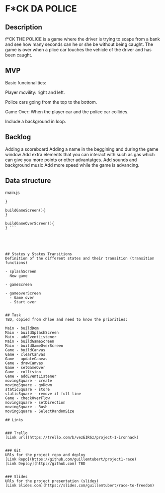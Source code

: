 # F*CK DA POLICE

## Description

f*CK THE POLICE is a game where the driver is trying to scape from a bank and see how many seconds can he or she be without being caught.
The game is over when a plice car touches the vehicle of the driver and has been caught.

## MVP 
Basic funcionalities:

Player movility: right and left.

Police cars going from the top to the bottom.

Game Over: When the player car and the police car collides.

Include a background in loop.



## Backlog

Adding a scoreboard
Adding a name in the beggining and during the game window
Add extra elements that you can interact with such as gas which can give you more points or other advantatges.
Add sounds and background music
Add more speed while the game is advancing.


## Data structure

main.js

``` buildSplashScreen(){
}

buildGameScreen(){
}

buildGameOverScreen(){
} ```





## States y States Transitions
Definition of the different states and their transition (transition functions)

- splashScreen
  New game
  
- gameScreen

- gameoverScreen
  - Game over
  - Start over


## Task
TBD, copied from chloe and need to know the priorities:

Main - buildDom
Main - buildSplashScreen
Main - addEventListener
Main - buildGameScreen
Main - buildGameOverScreen
Game - buildCanvas
Game - clearCanvas
Game - updateCanvas
Game - drawCanvas
Game - setGameOver
Game - collision
Game - addEventListener
movingSquare - create
movingSquare - goDown
staticSquare - store
staticSquare - remove if full line
Game - checkOverFlow
movingSquare - setDirection
movingSquare - Rush
movingSquare - SelectRandomSize

## Links


### Trello
[Link url](https://trello.com/b/vezEIR6z/project-1-ironhack)


### Git
URls for the project repo and deploy
[Link Repo](https://github.com/guillemtubert/project1-race)
[Link Deploy](http://github.com) TBD


### Slides
URls for the project presentation (slides)
[Link Slides.com](https://slides.com/guillemtubert/race-to-freedom)
